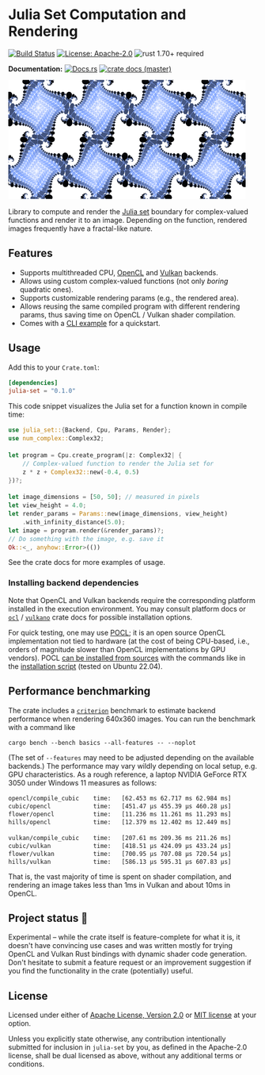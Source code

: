 # Julia Set Computation and Rendering

[![Build Status](https://github.com/slowli/julia-set-rs/workflows/CI/badge.svg?branch=master)](https://github.com/slowli/julia-set-rs/actions)
[![License: Apache-2.0](https://img.shields.io/github/license/slowli/julia-set-rs.svg)](https://github.com/slowli/julia-set-rs/blob/master/LICENSE)
![rust 1.70+ required](https://img.shields.io/badge/rust-1.70+-blue.svg?label=Required%20Rust)

**Documentation:** [![Docs.rs](https://docs.rs/julia-set/badge.svg)](https://docs.rs/julia-set/)
[![crate docs (master)](https://img.shields.io/badge/master-yellow.svg?label=docs)](https://slowli.github.io/julia-set-rs/julia_set/)

<p>
  <img src="https://github.com/slowli/julia-set-rs/raw/master/examples/tiles.png" alt="Fractal example" width="480" height="240">
</p>

Library to compute and render the [Julia set] boundary for complex-valued functions
and render it to an image. Depending on the function, rendered images frequently
have a fractal-like nature.

## Features

- Supports multithreaded CPU, [OpenCL] and [Vulkan] backends.
- Allows using custom complex-valued functions (not only *boring* quadratic ones).
- Supports customizable rendering params (e.g., the rendered area).
- Allows reusing the same compiled program with different rendering params,
  thus saving time on OpenCL / Vulkan shader compilation.
- Comes with a [CLI example](examples/cli.rs) for a quickstart.

## Usage

Add this to your `Crate.toml`:

```toml
[dependencies]
julia-set = "0.1.0"
```

This code snippet visualizes the Julia set for a function known in compile time:

```rust
use julia_set::{Backend, Cpu, Params, Render};
use num_complex::Complex32;

let program = Cpu.create_program(|z: Complex32| {
    // Complex-valued function to render the Julia set for 
    z * z + Complex32::new(-0.4, 0.5)
})?;

let image_dimensions = [50, 50]; // measured in pixels
let view_height = 4.0;
let render_params = Params::new(image_dimensions, view_height)
    .with_infinity_distance(5.0);
let image = program.render(&render_params)?;
// Do something with the image, e.g. save it 
Ok::<_, anyhow::Error>(())
```

See the crate docs for more examples of usage.

### Installing backend dependencies

Note that OpenCL and Vulkan backends require the corresponding platform installed
in the execution environment. You may consult platform docs or [`ocl`] / [`vulkano`] crate
docs for possible installation options.

For quick testing, one may use [POCL](https://github.com/pocl/pocl);
it is an open source OpenCL implementation not tied to hardware 
(at the cost of being CPU-based, i.e., orders of magnitude
slower than OpenCL implementations by GPU vendors).
POCL [can be installed from sources](http://portablecl.org/docs/html/install.html)
with the commands like in the [installation script](install-pocl.sh)
(tested on Ubuntu 22.04).

## Performance benchmarking

The crate includes a [`criterion`] benchmark to estimate backend performance
when rendering 640x360 images. You can run the benchmark with a command like

```shell
cargo bench --bench basics --all-features -- --noplot
```

(The set of `--features` may need to be adjusted depending on the available backends.)
The performance may vary wildly depending on local setup, e.g. GPU characteristics.
As a rough reference, a laptop NVIDIA GeForce RTX 3050 under Windows 11 measures as follows:

```text
opencl/compile_cubic    time:   [62.453 ms 62.717 ms 62.984 ms]
cubic/opencl            time:   [451.47 µs 455.39 µs 460.28 µs]
flower/opencl           time:   [11.236 ms 11.261 ms 11.293 ms]
hills/opencl            time:   [12.379 ms 12.402 ms 12.449 ms]

vulkan/compile_cubic    time:   [207.61 ms 209.36 ms 211.26 ms]
cubic/vulkan            time:   [418.51 µs 424.09 µs 433.24 µs]
flower/vulkan           time:   [700.95 µs 707.08 µs 720.54 µs]
hills/vulkan            time:   [586.13 µs 595.31 µs 607.83 µs]
```

That is, the vast majority of time is spent on shader compilation, and rendering an image
takes less than 1ms in Vulkan and about 10ms in OpenCL.

## Project status 🚧

Experimental – while the crate itself is feature-complete for what it is, it doesn't have
convincing use cases and was written mostly for trying OpenCL and Vulkan Rust bindings
with dynamic shader code generation. Don't hesitate to submit a feature request
or an improvement suggestion if you find the functionality in the crate (potentially) useful.

## License

Licensed under either of [Apache License, Version 2.0](LICENSE-APACHE)
or [MIT license](LICENSE-MIT) at your option.

Unless you explicitly state otherwise, any contribution intentionally submitted
for inclusion in `julia-set` by you, as defined in the Apache-2.0 license,
shall be dual licensed as above, without any additional terms or conditions.

[Julia set]: https://en.wikipedia.org/wiki/Julia_set
[OpenCL]: https://www.khronos.org/opencl/
[Vulkan]: https://www.khronos.org/vulkan/
[`ocl`]: https://crates.io/crates/ocl
[`vulkano`]: https://crates.io/crates/vulkano
[`criterion`]: https://crates.io/crates/criterion
